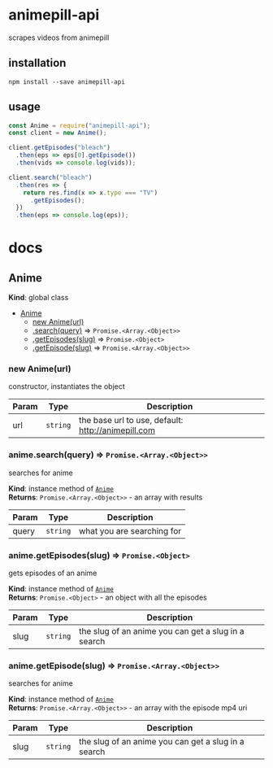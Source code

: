 # animepill-api
scrapes videos from animepill

## installation
``npm install --save animepill-api``

## usage
```javascript
const Anime = require("animepill-api");
const client = new Anime();

client.getEpisodes("bleach")
  .then(eps => eps[0].getEpisode())
  .then(vids => console.log(vids));

client.search("bleach")
  .then(res => {
    return res.find(x => x.type === "TV")
      .getEpisodes();
  })
  .then(eps => console.log(eps));
```

# docs
<a name="Anime"></a>

## Anime
**Kind**: global class  

* [Anime](#Anime)
    * [new Anime(url)](#new_Anime_new)
    * [.search(query)](#Anime+search) ⇒ <code>Promise.&lt;Array.&lt;Object&gt;&gt;</code>
    * [.getEpisodes(slug)](#Anime+getEpisodes) ⇒ <code>Promise.&lt;Object&gt;</code>
    * [.getEpisode(slug)](#Anime+getEpisode) ⇒ <code>Promise.&lt;Array.&lt;Object&gt;&gt;</code>

<a name="new_Anime_new"></a>

### new Anime(url)
constructor, instantiates the object


| Param | Type | Description |
| --- | --- | --- |
| url | <code>string</code> | the base url to use, default: http://animepill.com |

<a name="Anime+search"></a>

### anime.search(query) ⇒ <code>Promise.&lt;Array.&lt;Object&gt;&gt;</code>
searches for anime

**Kind**: instance method of [<code>Anime</code>](#Anime)  
**Returns**: <code>Promise.&lt;Array.&lt;Object&gt;&gt;</code> - an array with results  

| Param | Type | Description |
| --- | --- | --- |
| query | <code>string</code> | what you are searching for |

<a name="Anime+getEpisodes"></a>

### anime.getEpisodes(slug) ⇒ <code>Promise.&lt;Object&gt;</code>
gets episodes of an anime

**Kind**: instance method of [<code>Anime</code>](#Anime)  
**Returns**: <code>Promise.&lt;Object&gt;</code> - an object with all the episodes  

| Param | Type | Description |
| --- | --- | --- |
| slug | <code>string</code> | the slug of an anime you can get a slug in a search |

<a name="Anime+getEpisode"></a>

### anime.getEpisode(slug) ⇒ <code>Promise.&lt;Array.&lt;Object&gt;&gt;</code>
searches for anime

**Kind**: instance method of [<code>Anime</code>](#Anime)  
**Returns**: <code>Promise.&lt;Array.&lt;Object&gt;&gt;</code> - an array with the episode mp4 uri  

| Param | Type | Description |
| --- | --- | --- |
| slug | <code>string</code> | the slug of an anime you can get a slug in a search |
